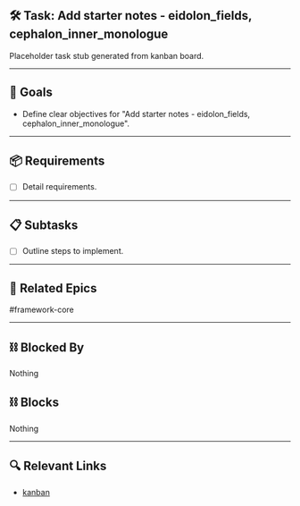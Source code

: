 ## 🛠️ Task: Add starter notes - eidolon_fields, cephalon_inner_monologue

Placeholder task stub generated from kanban board.

---

## 🎯 Goals

- Define clear objectives for "Add starter notes - eidolon_fields, cephalon_inner_monologue".

---

## 📦 Requirements

- [ ] Detail requirements.

---

## 📋 Subtasks

- [ ] Outline steps to implement.

---

## 🔗 Related Epics

#framework-core

---

## ⛓️ Blocked By

Nothing

## ⛓️ Blocks

Nothing

---

## 🔍 Relevant Links

- [kanban](../boards/kanban.md)
